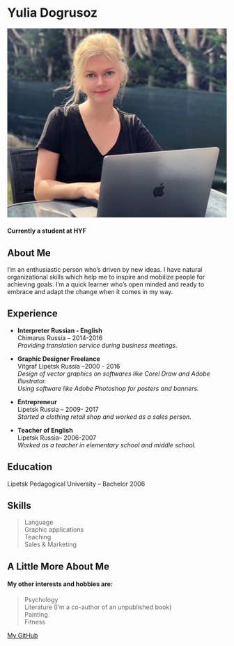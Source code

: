 # Yulia Dogrusoz 

![My photo](./IMG_0040.JPG)

#### Currently a student at HYF

## About Me
I’m an enthusiastic person who’s driven by new ideas. I have natural organizational skills which help me to inspire and mobilize people for achieving goals. I’m a quick learner who’s open minded and ready to embrace and adapt the change when it comes in my way.

## Experience
* **Interpreter  Russian - English**   
Chimarus Russia – 2014-2016  
_Providing translation service during business meetings._

* **Graphic Designer Freelance**  
Vitgraf Lipetsk Russia –2000 - 2016  
_Design of vector graphics on softwares like Corel Draw and Adobe Illustrator.  
Using software like Adobe Photoshop for posters and banners._

* **Entrepreneur**  
Lipetsk Russia – 2009- 2017  
_Started a clothing retail shop and worked as a sales person._

* **Teacher of English**  
Lipetsk Russia– 2006-2007  
_Worked as a teacher in elementary school and middle school._

## Education
Lipetsk Pedagogical University – Bachelor 2006

## Skills
>Language   
>Graphic applications   
>Teaching  
>Sales & Marketing

## A Little More About Me
#### My other interests and hobbies are:
>Psychology   
>Literature (I’m a co-author of an unpublished book)  
>Painting  
>Fitness

[My GitHub](https://github.com/julia-sod)



